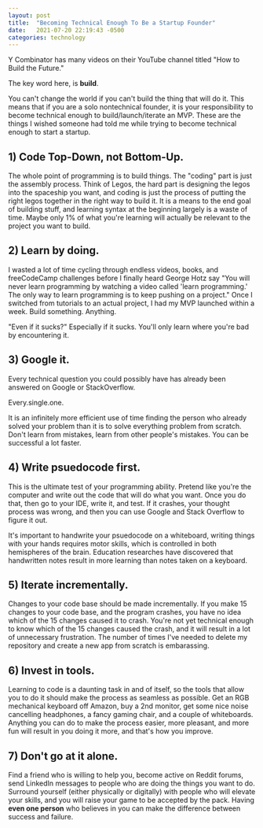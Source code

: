 ```yaml
---
layout: post
title:  "Becoming Technical Enough To Be a Startup Founder"
date:   2021-07-20 22:19:43 -0500
categories: technology
---
```

Y Combinator has many videos on their YouTube channel titled "How to Build the Future." 

The key word here, is **build**. 

You can't change the world if you can't build the thing that will do it. This means that if you are a solo nontechnical founder, it is your responsibility to become technical enough to build/launch/iterate an MVP. These are the things I wished someone had told me while trying to become technical enough to start a startup.

## 1) Code Top-Down, not Bottom-Up.

The whole point of programming is to build things. The "coding" part is just the assembly process. Think of Legos, the hard part is designing the legos into the spaceship you want, and coding is just the process of putting the right legos together in the right way to build it. It is a means to the end goal of building stuff, and learning syntax at the beginning largely is a waste of time. Maybe only 1% of what you're learning will actually be relevant to the project you want to build.

## 2) Learn by doing.

I wasted a lot of time cycling through endless videos, books, and freeCodeCamp challenges before I finally heard George Hotz say "You will never learn programming by watching a video called 'learn programming.' The only way to learn programming is to keep pushing on a project." Once I switched from tutorials to an actual project, I had my MVP launched within a week. Build something. Anything.  

"Even if it sucks?" Especially if it sucks. You'll only learn where you're bad by encountering it.

## 3) Google it.

Every technical question you could possibly have has already been answered on Google or StackOverflow. 

Every.single.one. 

It is an infinitely more efficient use of time finding the person who already solved your problem than it is to solve everything problem from scratch. Don't learn from mistakes, learn from other people's mistakes. You can be successful a lot faster.

## 4) Write psuedocode first.

This is the ultimate test of your programming ability. Pretend like you're the computer and write out the code that will do what you want. Once you do that, then go to your IDE, write it, and test. If it crashes, your thought process was wrong, and then you can use Google and Stack Overflow to figure it out. 

It's important to handwrite your psuedocode on a whiteboard, writing things with your hands requires motor skills, which is controlled in both hemispheres of the brain. Education researches have discovered that handwritten notes result in more learning than notes taken on a keyboard.

## 5) Iterate incrementally.
Changes to your code base should be made incrementally. If you make 15 changes to your code base, and the program crashes, you have no idea which of the 15 changes caused it to crash. You're not yet technical enough to know which of the 15 changes caused the crash, and it will result in a lot of unnecessary frustration. The number of times I've needed to delete my repository and create a new app from scratch is embarassing. 

## 6) Invest in tools.

Learning to code is a daunting task in and of itself, so the tools that allow you to do it should make the process as seamless as possible. Get an RGB mechanical keyboard off Amazon, buy a 2nd monitor, get some nice noise cancelling headphones, a fancy gaming chair, and a couple of whiteboards. Anything you can do to make the process easier, more pleasant, and more fun will result in you doing it more, and that's how you improve.

## 7) Don't go at it alone.

Find a friend who is willing to help you, become active on Reddit forums, send LinkedIn messages to people who are doing the things you want to do. Surround yourself (either physically or digitally) with people who will elevate your skills, and you will raise your game to be accepted by the pack. Having **even one person** who believes in you can make the difference between success and failure.
